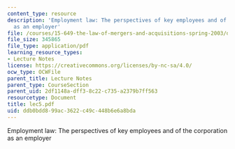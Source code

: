 ```yaml
---
content_type: resource
description: 'Employment law: The perspectives of key employees and of the corporation
  as an employer'
file: /courses/15-649-the-law-of-mergers-and-acquisitions-spring-2003/ddb0bdd899ac3622c49c448b6e6a8bda_lec5.pdf
file_size: 345865
file_type: application/pdf
learning_resource_types:
- Lecture Notes
license: https://creativecommons.org/licenses/by-nc-sa/4.0/
ocw_type: OCWFile
parent_title: Lecture Notes
parent_type: CourseSection
parent_uid: 2df1148a-dff3-8c22-c735-a2379b7ff563
resourcetype: Document
title: lec5.pdf
uid: ddb0bdd8-99ac-3622-c49c-448b6e6a8bda
---
```

Employment law: The perspectives of key employees and of the corporation as an employer